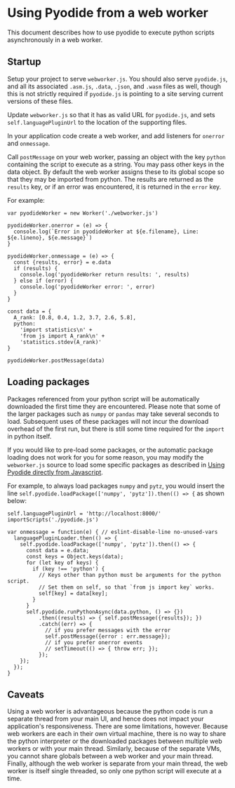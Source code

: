 # Using Pyodide from a web worker

This document describes how to use pyodide to execute python scripts
asynchronously in a web worker.

## Startup

Setup your project to serve `webworker.js`. You should also serve
`pyodide.js`, and all its associated `.asm.js`, `.data`, `.json`, and `.wasm`
files as well, though this is not strictly required if `pyodide.js` is pointing
to a site serving current versions of these files.

Update `webworker.js` so that it has as valid URL for `pyodide.js`, and sets
`self.languagePluginUrl` to the location of the supporting files.

In your application code create a web worker, and add listeners for `onerror`
and `onmessage`.

Call `postMessage` on your web worker, passing an object with the key `python`
containing the script to execute as a string. You may pass other keys in the
data object. By default the web worker assigns these to its global scope so that
they may be imported from python. The results are returned as the `results` key,
or if an error was encountered, it is returned in the `error` key.

For example:

```
var pyodideWorker = new Worker('./webworker.js')

pyodideWorker.onerror = (e) => {
  console.log(`Error in pyodideWorker at ${e.filename}, Line: ${e.lineno}, ${e.message}`)
}

pyodideWorker.onmessage = (e) => {
  const {results, error} = e.data
  if (results) {
    console.log('pyodideWorker return results: ', results)
  } else if (error) {
    console.log('pyodideWorker error: ', error)
  }
}

const data = {
  A_rank: [0.8, 0.4, 1.2, 3.7, 2.6, 5.8],
  python:
    'import statistics\n' +
    'from js import A_rank\n' +
    'statistics.stdev(A_rank)'
}

pyodideWorker.postMessage(data)

```

## Loading packages

Packages referenced from your python script will be automatically downloaded
the first time they are encountered. Please note that some of the larger
packages such as `numpy` or `pandas` may take several seconds to load.
Subsequent uses of these packages will not incur the download overhead of the
first run, but there is still some time required for the `import` in python
itself.

If you would like to pre-load some packages, or the automatic package loading
does not work for you for some reason, you may modify the `webworker.js` source
to load some specific packages as described in
[Using Pyodide directly from Javascript](using_pyodide_from_javascript.md).

For example, to always load packages `numpy` and `pytz`, you would insert the
line `self.pyodide.loadPackage(['numpy', 'pytz']).then(() => {` as shown below:
```
self.languagePluginUrl = 'http://localhost:8000/'
importScripts('./pyodide.js')

var onmessage = function(e) { // eslint-disable-line no-unused-vars
  languagePluginLoader.then(() => {
    self.pyodide.loadPackage(['numpy', 'pytz']).then(() => {
      const data = e.data;
      const keys = Object.keys(data);
      for (let key of keys) {
        if (key !== 'python') {
          // Keys other than python must be arguments for the python script.
          // Set them on self, so that `from js import key` works.
          self[key] = data[key];
        }
      }
      self.pyodide.runPythonAsync(data.python, () => {})
          .then((results) => { self.postMessage({results}); })
          .catch((err) => {
            // if you prefer messages with the error
            self.postMessage({error : err.message});
            // if you prefer onerror events
            // setTimeout(() => { throw err; });
          });
    });
  });
}
```

## Caveats

Using a web worker is advantageous because the python code is run a separate
thread from your main UI, and hence does not impact your application's
responsiveness. There are some limitations, however. Because web workers are
each in their own virtual machine, there is no way to share the python
interpreter or the downloaded packages between multiple web workers or with
your main thread. Similarly, because of the separate VMs, you cannot share
globals between a web worker and your main thread. Finally, although the web
worker is separate from your main thread, the web worker is itself single
threaded, so only one python script will execute at a time.
